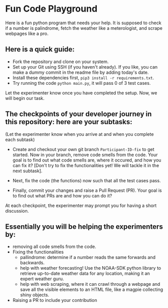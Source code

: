 # Fun Code Playground

Here is a fun python program that needs your help. It is supposed to check if a number is palindrome, fetch the weather like a  meterologist, and scrape webpages like a pro.

## Here is a quick guide:
- Fork the repository and clone on your system.
- Set up your Git using SSH (if you haven't already). If you like, you can make a dummy commit in the readme file by adding today's date.
- Install these dependencies first, `pip3 install -r requirements.txt`.
- Try running the code `python main.py`, it will pass 0 of 3 test cases. 

Let the experimenter know once you have completed the setup. Now, we will begin our task.

## The checkpoints of your developer journey in this repository: here are your subtasks:
(Let the experimenter know when you arrive at and when you complete each subtask)
- Create and checkout your own git branch `Participant-ID-fix` to get started. Now in your branch, remove code smells from the code. Your goal is to find out what code smells are, where it occured, and how you can fix it? [Don't try to fix the functionalities yet! We will tackle it in the next subtask].

- Next, fix the code (the functions) now such that all the test cases pass.
- Finally, commit your changes and raise a Pull Request (PR). Your goal is to find out what PRs are and how you can do it?
<!-- - There is merge conflict on one of the branches named `experimenter-help`. Your goal is to find out what merge conflicts are, why it occured here, and how you can fix it? -->

At each checkpoint, the experimenter may prompt you for having a short discussion.

## Essentially you will be helping the experimenters by:
- removing all code smells from the code.
- Fixing the functionalities
  - pallindrome: determine if a number reads the same forwards and backwards.
  - help with weather forecasting! Use the NOAA-SDK python library to retrieve up-to-date weather data for any location, making it an expert weather guru.
  - help with web scraping, where it can crawl through a webpage and save all the visible elements to an HTML file, like a magpie collecting shiny objects.
- Raising a PR to include your contribution
<!-- - Resolving the conflict in 'experimenter-help' so that it is merge ready. -->
